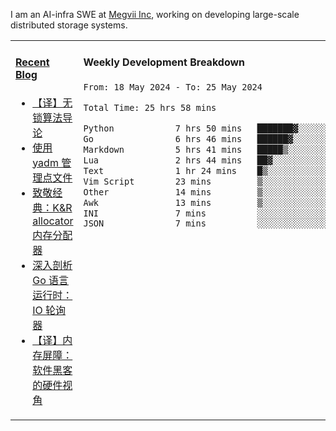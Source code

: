 I am an AI-infra SWE at [Megvii Inc](https://en.megvii.com/), working on developing large-scale distributed storage systems.

<table width="960px">
<tr>
<td valign="top" width="50%">

#### <a href="https://www.kongjun18.me" target="_blank">Recent Blog</a>

<!-- BLOG-POST-LIST:START -->
- [【译】无锁算法导论](https://kongjun18.github.io/posts/2023/07/14/)
- [使用 yadm 管理点文件](https://kongjun18.github.io/posts/2023/04/07/)
- [致敬经典：K&amp;R allocator 内存分配器](https://kongjun18.github.io/posts/2022/12/12/)
- [深入剖析 Go 语言运行时：IO 轮询器](https://kongjun18.github.io/posts/2022/11/21/)
- [【译】内存屏障：软件黑客的硬件视角](https://kongjun18.github.io/posts/2022/11/03/)
<!-- BLOG-POST-LIST:END -->

</td>
<td valign="top" width="50%">

#### Weekly Development Breakdown

<!--START_SECTION:waka-->

```txt
From: 18 May 2024 - To: 25 May 2024

Total Time: 25 hrs 58 mins

Python            7 hrs 50 mins   ███████▓░░░░░░░░░░░░░░░░░   30.18 %
Go                6 hrs 46 mins   ██████▓░░░░░░░░░░░░░░░░░░   26.10 %
Markdown          5 hrs 41 mins   █████▒░░░░░░░░░░░░░░░░░░░   21.92 %
Lua               2 hrs 44 mins   ██▓░░░░░░░░░░░░░░░░░░░░░░   10.54 %
Text              1 hr 24 mins    █▒░░░░░░░░░░░░░░░░░░░░░░░   05.45 %
Vim Script        23 mins         ▒░░░░░░░░░░░░░░░░░░░░░░░░   01.49 %
Other             14 mins         ▒░░░░░░░░░░░░░░░░░░░░░░░░   00.96 %
Awk               13 mins         ▒░░░░░░░░░░░░░░░░░░░░░░░░   00.88 %
INI               7 mins          ░░░░░░░░░░░░░░░░░░░░░░░░░   00.50 %
JSON              7 mins          ░░░░░░░░░░░░░░░░░░░░░░░░░   00.47 %
```

<!--END_SECTION:waka-->
</td>
</tr>

</table>
